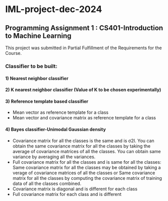 # IML-project-dec-2024
## Programming Assignment 1 : CS401-Introduction to Machine Learning 

This project was submitted in Partial Fulfillment of the Requirements for the Course.
### Classifier to be built:  
#### 1) Nearest neighbor classifier 
#### 2) K nearest neighbor classifier (Value of K to be chosen experimentally) 
#### 3) Reference template based classifier 
- Mean vector as reference template for a class
- Mean vector and covariance matrix as reference template for a class 
#### 4) Bayes classifier-Unimodal Gaussian density 
- Covariance matrix for all the classes is the same and is σ2I. You can obtain the same covariance matrix for all the classes by taking the average of covariance matrices of all the classes. You can 
obtain same variance by averaging all the variances. 
- Full covariance matrix for all the classes and is same for all the classes: Same covariance matrix for all the classes may be obtained by taking a verage of covariance matrices of all the classes or Same covariance matrix for all the classes by computing the covariance matrix of training data of all the classes combined. 
- Covariance matrix is diagonal and is different for each class 
- Full covariance matrix for each class and is different 
